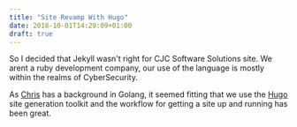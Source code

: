 ```yaml
---
title: "Site Revamp With Hugo"
date: 2018-10-01T14:29:09+01:00
draft: true
---
```


So I decided that Jekyll wasn't right for CJC Software Solutions site. We arent a ruby development company, our use of the language is mostly within the realms of CyberSecurity. 

As [Chris](https://www.linkedin.com/in/cjclarkson/) has a background in Golang, it seemed fitting that we use the [Hugo](https://gohugo.io) site generation toolkit and the workflow for getting a site up and running has been great.
